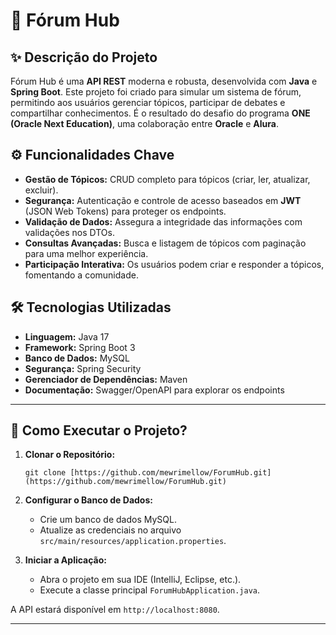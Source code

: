 # 🚀 Fórum Hub

## ✨ Descrição do Projeto

Fórum Hub é uma **API REST** moderna e robusta, desenvolvida com **Java** e **Spring Boot**. Este projeto foi criado para simular um sistema de fórum, permitindo aos usuários gerenciar tópicos, participar de debates e compartilhar conhecimentos. É o resultado do desafio do programa **ONE (Oracle Next Education)**, uma colaboração entre **Oracle** e **Alura**.

## ⚙️ Funcionalidades Chave

-   **Gestão de Tópicos:** CRUD completo para tópicos (criar, ler, atualizar, excluir).
-   **Segurança:** Autenticação e controle de acesso baseados em **JWT** (JSON Web Tokens) para proteger os endpoints.
-   **Validação de Dados:** Assegura a integridade das informações com validações nos DTOs.
-   **Consultas Avançadas:** Busca e listagem de tópicos com paginação para uma melhor experiência.
-   **Participação Interativa:** Os usuários podem criar e responder a tópicos, fomentando a comunidade.

## 🛠️ Tecnologias Utilizadas

-   **Linguagem:** Java 17
-   **Framework:** Spring Boot 3
-   **Banco de Dados:** MySQL
-   **Segurança:** Spring Security
-   **Gerenciador de Dependências:** Maven
-   **Documentação:** Swagger/OpenAPI para explorar os endpoints

---

## 🚀 Como Executar o Projeto?

1.  **Clonar o Repositório:**
    ```
    git clone [https://github.com/mewrimellow/ForumHub.git](https://github.com/mewrimellow/ForumHub.git)
    ```

2.  **Configurar o Banco de Dados:**
    -   Crie um banco de dados MySQL.
    -   Atualize as credenciais no arquivo `src/main/resources/application.properties`.

3.  **Iniciar a Aplicação:**
    -   Abra o projeto em sua IDE (IntelliJ, Eclipse, etc.).
    -   Execute a classe principal `ForumHubApplication.java`.

A API estará disponível em `http://localhost:8080`.

---
